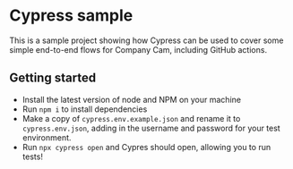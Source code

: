 # Cypress sample

This is a sample project showing how Cypress can be used to cover some simple end-to-end flows for Company Cam, including GitHub actions.

## Getting started

- Install the latest version of node and NPM on your machine
- Run `npm i` to install dependencies
- Make a copy of `cypress.env.example.json` and rename it to `cypress.env.json`, adding in the username and password for your test environment.
- Run `npx cypress open` and Cypres should open, allowing you to run tests!
